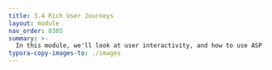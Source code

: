 ```yaml
---
title: 3.4 Rich User Journeys
layout: module
nav_order: 0305
summary: >-
  In this module, we'll look at user interactivity, and how to use ASP.NET Core and Razor to capture and validate user input as part of various user journeys through our application.
typora-copy-images-to: ./images
---
```


